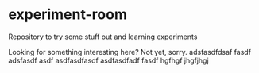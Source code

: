 # experiment-room
Repository to try some stuff out and learning experiments

Looking for something interesting here? Not yet, sorry.
adsfasdfdsaf
fasdf
adsfasdf
asdf
asdfasdfasdf
asdfasdfadf
fasdf
hgfhgf
jhgfjhgj

